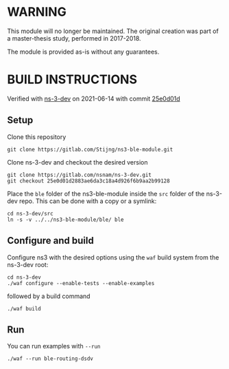 # WARNING

This module will no longer be maintained. The original creation was part of a master-thesis study, performed in 2017-2018.

The module is provided as-is without any guarantees.

# BUILD INSTRUCTIONS
Verified with [ns-3-dev](https://gitlab.com/nsnam/ns-3-dev) on 2021-06-14 with commit [25e0d01d](https://gitlab.com/nsnam/ns-3-dev/-/commit/25e0d01d2883ae6da3c18a4d926f6b9aa2b99128) 

## Setup
Clone this repository

```
git clone https://gitlab.com/Stijng/ns3-ble-module.git
```

Clone ns-3-dev and checkout the desired version

```
git clone https://gitlab.com/nsnam/ns-3-dev.git
git checkout 25e0d01d2883ae6da3c18a4d926f6b9aa2b99128
```

Place the `ble` folder of the ns3-ble-module inside the `src` folder of the ns-3-dev repo. This can be done with a copy or a symlink:

```
cd ns-3-dev/src
ln -s -v ../../ns3-ble-module/ble/ ble
```

## Configure and build
Configure ns3 with the desired options using the `waf` build system from the ns-3-dev root:

```
cd ns-3-dev
./waf configure --enable-tests --enable-examples
```

followed by a build command
```
./waf build
```

## Run
You can run examples with `--run`

```
./waf --run ble-routing-dsdv
```

